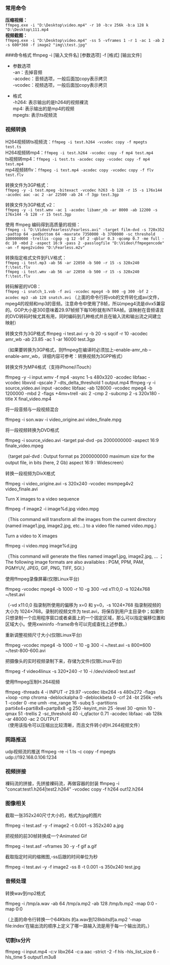 ### 常用命令
**压缩视频：**<br>
`ffmpeg.exe -i "D:\Desktop\video.mp4" -r 10 -b:v 256k -b:a 128 k "D:\Desktop\111.mp4`<br>
**视频截图：**<br>
`ffmpeg.exe -i "D:\Desktop\video.mp4" -ss 5 -vframes 1 -r 1 -ac 1 -ab 2 -s 600*360 -f image2 "img\\test.jpg"`

###命令格式
    ffmpeg -i [输入文件名] [参数选项] -f [格式] [输出文件]
* 参数选项 
    <br> -an：去掉音频
    <br> -acodec：音频选项，一般后面加copy表示拷贝
    <br> -vcodec：视频选项，一般后面加copy表示拷贝

* 格式
    <br> -h264: 表示输出的是h264的视频裸流
    <br> mp4: 表示输出的是mp4的视频
    <br> mpegts: 表示ts视频流

### 视频转换

H264视频转ts视频流：`ffmpeg -i test.h264 -vcodec copy -f mpegts test.ts`<br>
H264视频转mp4：`ffmpeg -i test.h264 -vcodec copy -f mp4 test.mp4`<br>
ts视频转mp4：`ffmpeg -i test.ts -acodec copy -vcodec copy -f mp4 test.mp4`<br>
mp4视频转flv：`ffmpeg -i test.mp4 -acodec copy -vcodec copy -f flv test.flv` 

转换文件为3GP格式：<br>
`ffmpeg -y -i test.mpeg -bitexact -vcodec h263 -b 128 -r 15 -s 176x144 -acodec aac -ac 2 -ar 22500 -ab 24 -f 3gp test.3gp`

转换文件为3GP格式 v2：<br>
`ffmpeg -y -i test.wmv -ac 1 -acodec libamr_nb -ar 8000 -ab 12200 -s 176x144 -b 128 -r 15 test.3gp`

使用 ffmpeg 编码得到高质量的视频：<br>
`ffmpeg -i "D:\Video\Fearless\Fearless.avi" -target film-dvd -s 720x352 -padtop 64 -padbottom 64 -maxrate 7350000 -b 3700000 -sc_threshold 1000000000 -trellis -cgop -g 12 -bf 2 -qblur 0.3 -qcomp 0.7 -me full -dc 10 -mbd 2 -aspect 16:9 -pass 2 -passlogfile "D:\Video\ffmpegencode" -an -f mpeg2video "D:\Fearless.m2v"`

转换指定格式文件到FLV格式：<br>
`ffmpeg -i test.mp3 -ab 56 -ar 22050 -b 500 -r 15 -s 320x240 f:\test.flv `<br>
`ffmpeg -i test.wmv -ab 56 -ar 22050 -b 500 -r 15 -s 320x240 f:\test.flv`

转码解密的VOB：<br>
`ffmpeg -i snatch_1.vob -f avi -vcodec mpeg4 -b 800 -g 300 -bf 2 -acodec mp3 -ab 128 snatch.avi`
（上面的命令行将vob的文件转化成avi文件，mpeg4的视频和mp3的音频。注意命令中使用了B帧，所以mpeg4流是divx5兼容的。GOP大小是300意味着29.97帧频下每10秒就有INTRA帧。该映射在音频语言的DVD转码时候尤其有用，同时编码到几种格式并且在输入流和输出流之间建立映射）


转换文件为3GP格式
ffmpeg -i test.avi -y -b 20 -s sqcif -r 10 -acodec amr_wb -ab 23.85 -ac 1 -ar 16000 test.3gp

（如果要转换为3GP格式，则ffmpeg在编译时必须加上–enable-amr_nb –enable-amr_wb，详细内容可参考：转换视频为3GPP格式）


转换文件为MP4格式（支持iPhone/iTouch）

ffmpeg  -y  -i input.wmv  -f mp4 -async 1-s 480x320  -acodec libfaac -vcodec libxvid  -qscale 7 -dts_delta_threshold 1 output.mp4
ffmpeg  -y  -i source_video.avi input -acodec libfaac -ab 128000 -vcodec mpeg4 -b 1200000 -mbd 2 -flags +4mv+trell -aic 2 -cmp 2 -subcmp 2 -s 320x180 -title X final_video.mp4



将一段音频与一段视频混合

ffmpeg -i son.wav -i video_origine.avi video_finale.mpg



将一段视频转换为DVD格式

ffmpeg -i source_video.avi -target pal-dvd -ps 2000000000 -aspect 16:9 finale_video.mpeg

（target pal-dvd : Output format ps 2000000000 maximum size for the output file, in bits (here, 2 Gb) aspect 16:9 : Widescreen）


转换一段视频为DivX格式

ffmpeg -i video_origine.avi -s 320x240 -vcodec msmpeg4v2 video_finale.avi



Turn X images to a video sequence

ffmpeg -f image2 -i image%d.jpg video.mpg

（This command will transform all the images from the current directory (named image1.jpg, image2.jpg, etc...) to a video file named video.mpg.）


Turn a video to X images

ffmpeg -i video.mpg image%d.jpg

（This command will generate the files named image1.jpg, image2.jpg, ... ；The following image formats are also availables : PGM, PPM, PAM, PGMYUV, JPEG, GIF, PNG, TIFF, SGI.）


使用ffmpeg录像屏幕(仅限Linux平台)

ffmpeg -vcodec mpeg4 -b 1000 -r 10 -g 300 -vd x11:0,0 -s 1024x768 ~/test.avi

（-vd x11:0,0 指录制所使用的偏移为 x=0 和 y=0，-s 1024×768 指录制视频的大小为 1024×768。录制的视频文件为 test.avi，将保存到用户主目录中；如果你只想录制一个应用程序窗口或者桌面上的一个固定区域，那么可以指定偏移位置和区域大小。使用xwininfo -frame命令可以完成查找上述参数。）


重新调整视频尺寸大小(仅限Linux平台)

ffmpeg -vcodec mpeg4 -b 1000 -r 10 -g 300 -i ~/test.avi -s 800×600 ~/test-800-600.avi



把摄像头的实时视频录制下来，存储为文件(仅限Linux平台)

ffmpeg  -f video4linux -s 320*240 -r 10 -i /dev/video0 test.asf



使用ffmpeg压制H.264视频

ffmpeg -threads 4 -i INPUT -r 29.97 -vcodec libx264 -s 480x272 -flags +loop -cmp chroma -deblockalpha 0 -deblockbeta 0 -crf 24 -bt 256k -refs 1 -coder 0 -me umh -me_range 16 -subq 5 -partitions parti4x4+parti8x8+partp8x8 -g 250 -keyint_min 25 -level 30 -qmin 10 -qmax 51 -trellis 2 -sc_threshold 40 -i_qfactor 0.71 -acodec libfaac -ab 128k -ar 48000 -ac 2 OUTPUT<br>
（使用该指令可以压缩出比较清晰，而且文件转小的H.264视频文件）

### 网路推送
udp视频流的推送
ffmpeg -re  -i 1.ts  -c copy -f mpegts   udp://192.168.0.106:1234

### 视频拼接
裸码流的拼接，先拼接裸码流，再做容器的封装
ffmpeg -i "concat:test1.h264|test2.h264" -vcodec copy -f h264 out12.h264

### 图像相关
截取一张352x240尺寸大小的，格式为jpg的图片 

ffmpeg -i test.asf -y -f image2 -t 0.001 -s 352x240 a.jpg

把视频的前30帧转换成一个Animated Gif 

ffmpeg -i test.asf -vframes 30 -y -f gif a.gif

截取指定时间的缩微图,-ss后跟的时间单位为秒 

ffmpeg -i test.avi -y -f image2 -ss 8 -t 0.001 -s 350x240 test.jpg


### 音频处理

转换wav到mp2格式

ffmpeg -i /tmp/a.wav -ab 64 /tmp/a.mp2 -ab 128 /tmp/b.mp2 -map 0:0 -map 0:0

（上面的命令行转换一个64Kbits 的a.wav到128kbits的a.mp2 ‘-map file:index’在输出流的顺序上定义了哪一路输入流是用于每一个输出流的。）

### 切割ts分片
ffmpeg -i input.mp4 -c:v libx264 -c:a aac -strict -2 -f hls -hls_list_size 6 -hls_time 5 output1.m3u8
